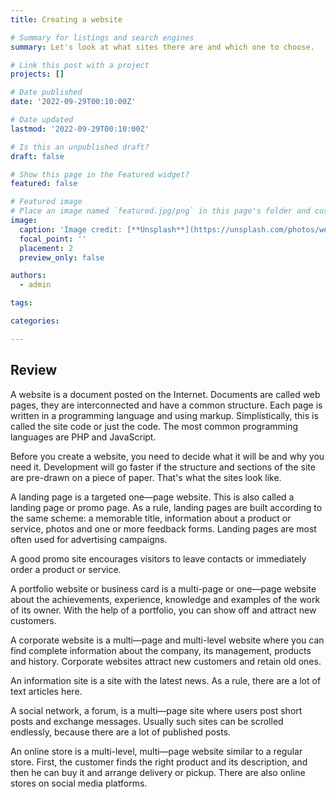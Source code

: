 ```yaml
---
title: Creating a website

# Summary for listings and search engines
summary: Let's look at what sites there are and which one to choose.

# Link this post with a project
projects: []

# Date published
date: '2022-09-29T00:10:00Z'

# Date updated
lastmod: '2022-09-29T00:10:00Z'

# Is this an unpublished draft?
draft: false

# Show this page in the Featured widget?
featured: false

# Featured image
# Place an image named `featured.jpg/png` in this page's folder and customize its options here.
image:
  caption: 'Image credit: [**Unsplash**](https://unsplash.com/photos/weRQAu9TA-A)'
  focal_point: ''
  placement: 2
  preview_only: false

authors:
  - admin

tags:

categories:

---
```


## Review

A website is a document posted on the Internet. Documents are called web pages, they are interconnected and have a common structure. Each page is written in a programming language and using markup. Simplistically, this is called the site code or just the code. The most common programming languages are PHP and JavaScript.

Before you create a website, you need to decide what it will be and why you need it. Development will go faster if the structure and sections of the site are pre-drawn on a piece of paper. That's what the sites look like.

A landing page is a targeted one—page website. This is also called a landing page or promo page. As a rule, landing pages are built according to the same scheme: a memorable title, information about a product or service, photos and one or more feedback forms. Landing pages are most often used for advertising campaigns.

A good promo site encourages visitors to leave contacts or immediately order a product or service.

A portfolio website or business card is a multi-page or one—page website about the achievements, experience, knowledge and examples of the work of its owner. With the help of a portfolio, you can show off and attract new customers.

A corporate website is a multi—page and multi-level website where you can find complete information about the company, its management, products and history. Corporate websites attract new customers and retain old ones.

An information site is a site with the latest news. As a rule, there are a lot of text articles here.

A social network, a forum, is a multi—page site where users post short posts and exchange messages. Usually such sites can be scrolled endlessly, because there are a lot of published posts.

An online store is a multi-level, multi—page website similar to a regular store. First, the customer finds the right product and its description, and then he can buy it and arrange delivery or pickup. There are also online stores on social media platforms.
